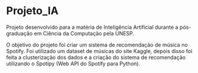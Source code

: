 # Projeto_IA
Projeto desenvolvido para a matéria de Inteligência Artificial durante a pós-graduação em Ciência da Computação pela UNESP.

O objetivo do projeto foi criar um sistema de recomendação de música no Spotify. Foi utilizado um dataset de músicas do site Kaggle, depois disso foi feita a clusterização dos dados e a criação do sistema de recomendação utilizando o Spotipy (Web API do Spotify para Python).
